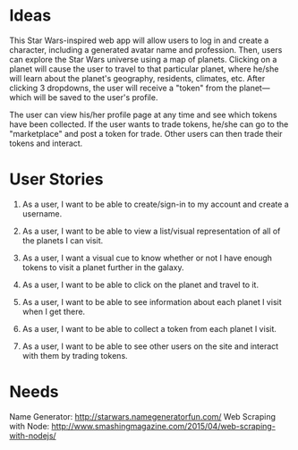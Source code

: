 # Ideas

This Star Wars-inspired web app will allow users to log in and create a character, including a generated avatar name and profession. Then, users can explore the Star Wars universe using a map of planets. Clicking on a planet will cause the user to travel to that particular planet, where he/she will learn about the planet's geography, residents, climates, etc. After clicking 3 dropdowns, the user will receive a "token" from the planet—which will be saved to the user's profile.

The user can view his/her profile page at any time and see which tokens have been collected. If the user wants to trade tokens, he/she can go to the "marketplace" and post a token for trade. Other users can then trade their tokens and interact.


# User Stories

1. As a user, I want to be able to create/sign-in to my account and create a username.

2. As a user, I want to be able to view a list/visual representation of all of the planets I can visit.

3. As a user, I want a visual cue to know whether or not I have enough tokens to visit a planet further in the galaxy.

4. As a user, I want to be able to click on the planet and travel to it.

5. As a user, I want to be able to see information about each planet I visit when I get there.

6. As a user, I want to be able to collect a token from each planet I visit.

7. As a user, I want to be able to see other users on the site and interact with them by trading tokens.

# Needs

Name Generator: http://starwars.namegeneratorfun.com/
Web Scraping with Node: http://www.smashingmagazine.com/2015/04/web-scraping-with-nodejs/
